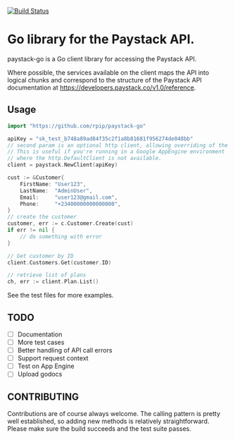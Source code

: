 [![Build Status](https://travis-ci.org/rpip/paystack-go.svg?branch=master)](https://travis-ci.org/rpip/paystack-go)

# Go library for the Paystack API.

paystack-go is a Go client library for accessing the Paystack API.

Where possible, the services available on the client maps the API into logical chunks and correspond to the structure of the Paystack API documentation at https://developers.paystack.co/v1.0/reference.

## Usage

``` go
import "https://github.com/rpip/paystack-go"

apiKey = "sk_test_b748a89ad84f35c2f1a8b81681f956274de048bb"
// second param is an optional http client, allowing overriding of the HTTP client to use.
// This is useful if you're running in a Google AppEngine environment
// where the http.DefaultClient is not available.
client = paystack.NewClient(apiKey)

cust := &Customer{
    FirstName: "User123",
    LastName:  "AdminUser",
    Email:     "user123@gmail.com",
    Phone:     "+23400000000000000",
}
// create the customer
customer, err := c.Customer.Create(cust)
if err != nil {
    // do something with error
}

// Get customer by ID
client.Customers.Get(customer.ID)

// retrieve list of plans
ch, err := client.Plan.List()
```

See the test files for more examples.

## TODO
- [ ] Documentation
- [ ] More test cases
- [ ] Better handling of API call errors
- [ ] Support request context
- [ ] Test on App Engine
- [ ] Upload godocs

## CONTRIBUTING
Contributions are of course always welcome. The calling pattern is pretty well established, so adding new methods is relatively straightforward. Please make sure the build succeeds and the test suite passes.
